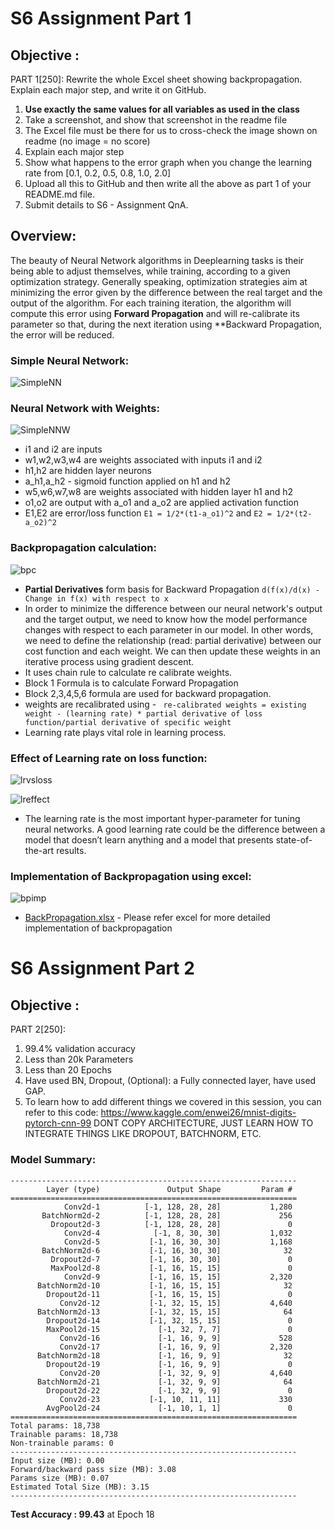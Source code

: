 # S6 Assignment Part 1

## Objective :

PART 1[250]: Rewrite the whole Excel sheet showing backpropagation. Explain each major step, and write it on GitHub. 
1. **Use exactly the same values for all variables as used in the class**
2. Take a screenshot, and show that screenshot in the readme file
3. The Excel file must be there for us to cross-check the image shown on readme (no image = no score)
4. Explain each major step
5. Show what happens to the error graph when you change the learning rate from [0.1, 0.2, 0.5, 0.8, 1.0, 2.0] 
6. Upload all this to GitHub and then write all the above as part 1 of your README.md file. 
7. Submit details to S6 - Assignment QnA. 


## Overview:

The beauty of Neural Network algorithms in Deeplearning tasks is their being able to adjust themselves, 
while training, according to a given optimization strategy. Generally speaking, 
optimization strategies aim at minimizing the error given by the difference between 
the real target and the output of the algorithm. For each training iteration, 
the algorithm will compute this error using **Forward Propagation** and will re-calibrate its parameter so that,
during the next iteration using **Backward Propagation, the error will be reduced.<br>


### Simple Neural Network: 

![SimpleNN](./images/nn.png)


### Neural Network with Weights:

![SimpleNNW](.//images//nn_weights.png)

* i1 and i2 are inputs
* w1,w2,w3,w4 are weights associated with inputs i1 and i2
* h1,h2 are hidden layer neurons
* a_h1,a_h2 - sigmoid function applied on h1 and h2
* w5,w6,w7,w8 are weights associated with hidden layer h1 and h2
* o1,o2 are output with a_o1 and a_o2 are applied activation function
* E1,E2 are error/loss function `E1 = 1/2*(t1-a_o1)^2` and `E2 = 1/2*(t2-a_o2)^2`

### Backpropagation calculation:

![bpc](./images/Pd.png)

* **Partial Derivatives** form basis for Backward Propagation `d(f(x)/d(x) - Change in f(x) with respect to x`
* In order to minimize the difference between our neural network's output and the target output, we need to know how the model performance changes with respect to each parameter in our model. In other words, we need to define the relationship (read: partial derivative) between our cost function and each weight. We can then update these weights in an iterative process using gradient descent.
* It uses chain rule to calculate re calibrate weights.
* Block 1 Formula is to calculate Forward Propagation
* Block 2,3,4,5,6 formula are used for backward propagation.
* weights are recalibrated using - ` re-calibrated weights = existing weight - (learning rate) * partial derivative of loss function/partial derivative of specific weight`
* Learning rate plays vital role in learning process.

### Effect of Learning rate on loss function:

![lrvsloss](./images/LRvsloss.png)



![lreffect](./images/lreffect.png)

* The learning rate is the most important hyper-parameter for tuning neural networks. A good learning rate could be the difference between a model that doesn’t learn anything and a model that presents state-of-the-art results.


### Implementation of Backpropagation using excel:

![bpimp](./images/excelss.png)

* [BackPropagation.xlsx](BackPropagation.xlsx) - Please refer excel for more detailed implementation of backpropagation


# S6 Assignment Part 2

## Objective :

PART 2[250]:
1. 99.4% validation accuracy
2. Less than 20k Parameters
3. Less than 20 Epochs
4. Have used BN, Dropout,
(Optional): a Fully connected layer, have used GAP. 
5. To learn how to add different things we covered in this session, you can refer to this code: https://www.kaggle.com/enwei26/mnist-digits-pytorch-cnn-99 DONT COPY ARCHITECTURE, JUST LEARN HOW TO INTEGRATE THINGS LIKE DROPOUT, BATCHNORM, ETC.


### Model Summary:

```
----------------------------------------------------------------
        Layer (type)               Output Shape         Param #
================================================================
            Conv2d-1          [-1, 128, 28, 28]           1,280
       BatchNorm2d-2          [-1, 128, 28, 28]             256
         Dropout2d-3          [-1, 128, 28, 28]               0
            Conv2d-4            [-1, 8, 30, 30]           1,032
            Conv2d-5           [-1, 16, 30, 30]           1,168
       BatchNorm2d-6           [-1, 16, 30, 30]              32
         Dropout2d-7           [-1, 16, 30, 30]               0
         MaxPool2d-8           [-1, 16, 15, 15]               0
            Conv2d-9           [-1, 16, 15, 15]           2,320
      BatchNorm2d-10           [-1, 16, 15, 15]              32
        Dropout2d-11           [-1, 16, 15, 15]               0
           Conv2d-12           [-1, 32, 15, 15]           4,640
      BatchNorm2d-13           [-1, 32, 15, 15]              64
        Dropout2d-14           [-1, 32, 15, 15]               0
        MaxPool2d-15             [-1, 32, 7, 7]               0
           Conv2d-16             [-1, 16, 9, 9]             528
           Conv2d-17             [-1, 16, 9, 9]           2,320
      BatchNorm2d-18             [-1, 16, 9, 9]              32
        Dropout2d-19             [-1, 16, 9, 9]               0
           Conv2d-20             [-1, 32, 9, 9]           4,640
      BatchNorm2d-21             [-1, 32, 9, 9]              64
        Dropout2d-22             [-1, 32, 9, 9]               0
           Conv2d-23           [-1, 10, 11, 11]             330
        AvgPool2d-24             [-1, 10, 1, 1]               0
================================================================
Total params: 18,738
Trainable params: 18,738
Non-trainable params: 0
----------------------------------------------------------------
Input size (MB): 0.00
Forward/backward pass size (MB): 3.08
Params size (MB): 0.07
Estimated Total Size (MB): 3.15
----------------------------------------------------------------
```

**Test Accuracy : 99.43** at Epoch 18


